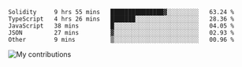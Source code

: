 <!--START_SECTION:waka-->
```text
Solidity     9 hrs 55 mins   ███████████████▓░░░░░░░░░   63.24 % 
TypeScript   4 hrs 26 mins   ███████░░░░░░░░░░░░░░░░░░   28.36 % 
JavaScript   38 mins         █░░░░░░░░░░░░░░░░░░░░░░░░   04.05 % 
JSON         27 mins         ▓░░░░░░░░░░░░░░░░░░░░░░░░   02.93 % 
Other        9 mins          ▒░░░░░░░░░░░░░░░░░░░░░░░░   00.96 % 
```
<!--END_SECTION:waka-->
<img src="https://github-readme-streak-stats.herokuapp.com/?user=pahas&theme=white" alt="My contributions" />
